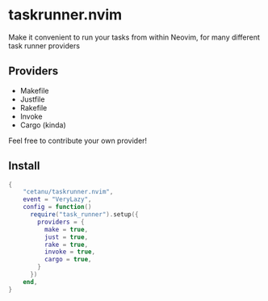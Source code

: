 # taskrunner.nvim

Make it convenient to run your tasks from within Neovim, for many different task runner providers

## Providers

* Makefile
* Justfile
* Rakefile
* Invoke
* Cargo (kinda)

Feel free to contribute your own provider!

## Install

```lua
{
    "cetanu/taskrunner.nvim",
    event = "VeryLazy",
    config = function()
      require("task_runner").setup({
        providers = {
          make = true,
          just = true,
          rake = true,
          invoke = true,
          cargo = true,
        }
      })
    end,
}
```
